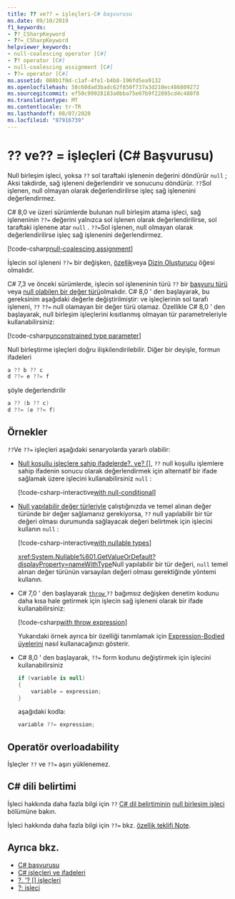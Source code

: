 ```yaml
---
title: ?? ve?? = işleçleri-C# başvurusu
ms.date: 09/10/2019
f1_keywords:
- ??_CSharpKeyword
- ??=_CSharpKeyword
helpviewer_keywords:
- null-coalescing operator [C#]
- ?? operator [C#]
- null-coalescing assignment [C#]
- ??= operator [C#]
ms.assetid: 088b1f0d-c1af-4fe1-b4b8-196fd5ea9132
ms.openlocfilehash: 58c60dad3badc62f850f737a3d210ec486809272
ms.sourcegitcommit: ef50c99928183a0bba75e07b9f22895cd4c480f8
ms.translationtype: MT
ms.contentlocale: tr-TR
ms.lasthandoff: 08/07/2020
ms.locfileid: "87916739"
---
```

# <a name="-and--operators-c-reference"></a>?? ve?? = işleçleri (C# Başvurusu)

Null birleşim işleci, yoksa `??` sol taraftaki işlenenin değerini döndürür `null` ; Aksi takdirde, sağ işleneni değerlendirir ve sonucunu döndürür. `??`Sol işlenen, null olmayan olarak değerlendirilirse işleç sağ işlenenini değerlendirmez.

C# 8,0 ve üzeri sürümlerde bulunan null birleşim atama işleci, sağ işleneninin `??=` değerini yalnızca sol işlenen olarak değerlendirilirse, sol taraftaki işlenene atar `null` . `??=`Sol işlenen, null olmayan olarak değerlendirilirse işleç sağ işlenenini değerlendirmez.

[!code-csharp[null-coalescing assignment](snippets/shared/NullCoalescingOperator.cs#Assignment)]

İşlecin sol işleneni `??=` bir değişken, [özellik](../../programming-guide/classes-and-structs/properties.md)veya [Dizin Oluşturucu](../../programming-guide/indexers/index.md) öğesi olmalıdır.

C# 7,3 ve önceki sürümlerde, işlecin sol işleneninin türü `??` bir [başvuru türü](../keywords/reference-types.md) veya [null olabilen bir değer türü](../builtin-types/nullable-value-types.md)olmalıdır. C# 8,0 ' den başlayarak, bu gereksinim aşağıdaki değerle değiştirilmiştir: ve işleçlerinin sol tarafı işleneni, `??` `??=` null olamayan bir değer türü olamaz. Özellikle C# 8,0 ' den başlayarak, null birleşim işleçlerini kısıtlanmış olmayan tür parametreleriyle kullanabilirsiniz:

[!code-csharp[unconstrained type parameter](snippets/shared/NullCoalescingOperator.cs#UnconstrainedType)]

Null birleştirme işleçleri doğru ilişkilendirilebilir. Diğer bir deyişle, formun ifadeleri

```csharp
a ?? b ?? c
d ??= e ??= f
```

şöyle değerlendirilir

```csharp
a ?? (b ?? c)
d ??= (e ??= f)
```

## <a name="examples"></a>Örnekler

`??`Ve `??=` işleçleri aşağıdaki senaryolarda yararlı olabilir:

- [Null koşullu işleçlere sahip ifadelerde?. ve? []](member-access-operators.md#null-conditional-operators--and-), `??` null koşullu işlemlere sahip ifadenin sonucu olarak değerlendirmek için alternatif bir ifade sağlamak üzere işlecini kullanabilirsiniz `null` :

  [!code-csharp-interactive[with null-conditional](snippets/shared/NullCoalescingOperator.cs#WithNullConditional)]

- [Null yapılabilir değer türleriyle](../builtin-types/nullable-value-types.md) çalıştığınızda ve temel alınan değer türünde bir değer sağlamanız gerekiyorsa, `??` null yapılabilir bir tür değeri olması durumunda sağlayacak değeri belirtmek için işlecini kullanın `null` :

  [!code-csharp-interactive[with nullable types](snippets/shared/NullCoalescingOperator.cs#WithNullableTypes)]

  <xref:System.Nullable%601.GetValueOrDefault?displayProperty=nameWithType>Null yapılabilir bir tür değeri, `null` temel alınan değer türünün varsayılan değeri olması gerektiğinde yöntemi kullanın.

- C# 7,0 ' den başlayarak [ `throw` ](../keywords/throw.md#the-throw-expression) `??` bağımsız değişken denetim kodunu daha kısa hale getirmek için işlecin sağ işleneni olarak bir ifade kullanabilirsiniz:

  [!code-csharp[with throw expression](snippets/shared/NullCoalescingOperator.cs#WithThrowExpression)]

  Yukarıdaki örnek ayrıca bir özelliği tanımlamak için [Expression-Bodied üyelerini](../../programming-guide/statements-expressions-operators/expression-bodied-members.md) nasıl kullanacağınızı gösterir.

- C# 8,0 ' den başlayarak, `??=` form kodunu değiştirmek için işlecini kullanabilirsiniz

  ```csharp
  if (variable is null)
  {
      variable = expression;
  }
  ```

  aşağıdaki kodla:

  ```csharp
  variable ??= expression;
  ```

## <a name="operator-overloadability"></a>Operatör overloadability

İşleçler `??` ve `??=` aşırı yüklenemez.

## <a name="c-language-specification"></a>C# dili belirtimi

İşleci hakkında daha fazla bilgi için `??` [C# dil belirtiminin](~/_csharplang/spec/introduction.md) [null birleşim işleci](~/_csharplang/spec/expressions.md#the-null-coalescing-operator) bölümüne bakın.

İşleci hakkında daha fazla bilgi için `??=` bkz. [özellik teklifi Note](~/_csharplang/proposals/csharp-8.0/null-coalescing-assignment.md).

## <a name="see-also"></a>Ayrıca bkz.

- [C# başvurusu](../index.md)
- [C# işleçleri ve ifadeleri](index.md)
- [?. '? [] işleçleri](member-access-operators.md#null-conditional-operators--and-)
- [?: işleci](conditional-operator.md)
